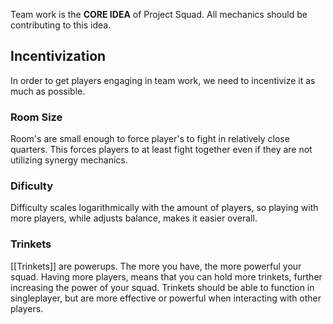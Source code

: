 Team work is the **CORE IDEA** of Project Squad. All mechanics should be contributing to this idea.
## Incentivization
In order to get players engaging in team work, we need to incentivize it as much as possible.
### Room Size
Room's are small enough to force player's to fight in relatively close quarters. This forces players to at least fight together even if they are not utilizing synergy mechanics.
### Dificulty
Difficulty scales logarithmically with the amount of players, so playing with more players, while adjusts balance, makes it easier overall.
### Trinkets
[[Trinkets]] are powerups. The more you have, the more powerful your squad. Having more players, means that you can hold more trinkets, further increasing the power of your squad. Trinkets should be able to function in singleplayer, but are more effective or powerful when interacting with other players.